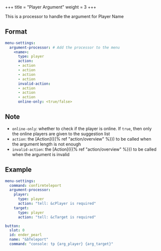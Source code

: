 +++
title = "Player Argument"
weight = 3
+++

This is a processor to handle the argument for Player Name

## Format

```yaml
menu-settings:
  argument-processor: # Add the processor to the menu
    <name>:
      type: player
      action:
      - action
      - action
      - action
      - action
      invalid-action:
      - action
      - action
      - action
      online-only: <true/false>
```

## Note

* `online-only`: whether to check if the player is online. If `true`, then only the online players are given to the suggestion list
* `action`: the [Action]({{% ref "action/overview" %}}) to be called when the argument length is not enough
* `invalid-action`: the [Action]({{% ref "action/overview" %}}) to be called when the argument is invalid

## Example

```yaml
menu-settings:
  command: confirmteleport
  argument-processor:
    player:
      type: player
      action: "tell: &cPlayer is required"
    target:
      type: player
      action: "tell: &cTarget is required"

button:
  slot: 0
  id: ender_pearl
  name: "&bTeleport"
  command: "console: tp {arg_player} {arg_target}"
```
